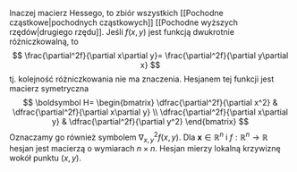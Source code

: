 Inaczej macierz Hessego, to zbiór wszystkich [[Pochodne cząstkowe|pochodnych cząstkowych]] [[Pochodne wyższych rzędów|drugiego rzędu]]. Jeśli $f(x,y)$ jest funkcją dwukrotnie różniczkowalną, to
$$
\frac{\partial^2f}{\partial x\partial y}=
\frac{\partial^2f}{\partial y\partial x}
$$
tj. kolejność różniczkowania nie ma znaczenia. Hesjanem tej funkcji jest macierz symetryczna
$$
\boldsymbol H=
\begin{bmatrix}
\dfrac{\partial^2f}{\partial x^2} & 
\dfrac{\partial^2f}{\partial x\partial y} \\
\dfrac{\partial^2f}{\partial x\partial y} &
\dfrac{\partial^2f}{\partial y^2}
\end{bmatrix}
$$
Oznaczamy go również symbolem $\nabla^2_{x,y}f(x,y)$. Dla $\boldsymbol x\in\mathbb R^n$ i $f:\mathbb R^n\to\mathbb R$ hesjan jest macierzą o wymiarach $n\times n$. Hesjan mierzy lokalną krzywiznę wokół punktu $(x, y)$. 

